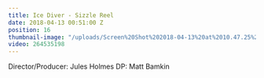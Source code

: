 ```yaml
---
title: Ice Diver - Sizzle Reel
date: 2018-04-13 00:51:00 Z
position: 16
thumbnail-image: "/uploads/Screen%20Shot%202018-04-13%20at%2010.47.25%20am.png"
video: 264535198
---
```


Director/Producer: Jules Holmes
DP: Matt Bamkin